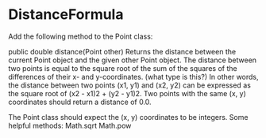 # DistanceFormula

Add the following method to the Point class:

public double distance(Point other)
  Returns the distance between the current Point object and the given other Point object.
  The distance between two points is equal to the square root of the sum of the squares of the differences of their x- and y-coordinates. (what type is this?)
  In other words, the distance between two points (x1, y1) and (x2, y2) can be expressed as the square root of (x2 - x1)2 + (y2 - y1)2.
  Two points with the same (x, y) coordinates should return a distance of 0.0.

The Point class should expect the (x, y) coordinates to be integers.
Some helpful methods:
  Math.sqrt
  Math.pow
